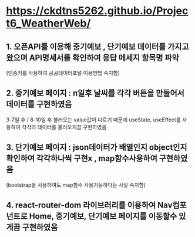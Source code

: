 # https://ckdtns5262.github.io/Project6_WeatherWeb/
## 1. 오픈API를 이용해 중기예보 , 단기예보 데이터를 가지고 왔으며 API명세서를 확인하여 응답 메세지 항목명 파악
  (인증키를 사용하여 공공데이터포털 이용방법 숙지함)
## 2. 중기예보 페이지 : n일후 날씨를 각각 버튼을 만들어서 데이터를 구현하였음
  3-7일 후 / 8-10일 후 불러오는 value값이 다르기 때문에 useState, useEffect를 사용하여 각각의 데이터를 불러오게끔 구현하였음
## 3. 단기예보 페이지 : json데이터가 배열인지 object인지 확인하여 각각하나씩 구현x , map함수사용하여 구현하였음
  (bootstrap을 사용하여도 map함수 사용가능하다는 사실 숙지함)
## 4. react-router-dom 라이브러리를 이용하여 Nav컴포넌트로 Home, 중기예보, 단기예보 페이지를 이동할수 있게끔 구현하였음
